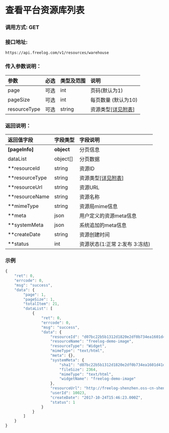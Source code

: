 # 查看平台资源库列表

### 调用方式: GET

### 接口地址:

```
https://api.freelog.com/v1/resources/warehouse
```

### 传入参数说明：


| 参数 | 必选 | 类型及范围 | 说明 |
| :--- | :--- | :--- | :--- |
|page|可选|int|页码(默认为1)|
|pageSize|可选|int|每页数量 (默认为10)|
|resourceType|可选|string|资源类型[[详见附表]][资源类型] |

### 返回说明：

| 返回值字段 | 字段类型 | 字段说明 |
| :--- | :--- | :--- |
| **[pageInfo]** | **object** | 分页信息|
| dataList| object[]| 分页数据|
| **resourceId | string | 资源ID|
| **resourceType | string | 资源类型[[详见附表]][资源类型] |
| **resourceUrl | string | 资源URL |
| **resourceName | string | 资源名称 |
| **mimeType| string| 资源局mime信息|
| **meta| json| 用户定义的资源meta信息|
| **systemMeta| json| 系统追加的meta信息|
| **createDate| string| 资源创建时间|
| **status| int| 资源状态(1:正常 2:发布 3:冻结)|

### 示例

```js
{
    "ret": 0,
    "errcode": 0,
    "msg": "success",
    "data": {
        "page": 1,
        "pageSize": 1,
        "totalItem": 21,
        "dataList": [
            {
                "ret": 0,
                "errcode": 0,
                "msg": "success",
                "data": {
                    "resourceId": "d07bc22b5b1312d1820e2df0b734ea1601d41dd2",
                    "resourceName": "freelog-demo-image",
                    "resourceType": "Widget",
                    "mimeType": "text/html",
                    "meta": {},
                    "systemMeta": {
                        "sha1": "d07bc22b5b1312d1820e2df0b734ea1601d41dd2",
                        "fileSize": 2364,
                        "mimeType": "text/html",
                        "widgetName": "freelog-demo-image"
                    },
                    "resourceUrl": "http://freelog-shenzhen.oss-cn-shenzhen.aliyuncs.com/resources/widget/575325fc59bb4538b1fa7a86528c4bed",
                    "userId": 10023,
                    "createDate": "2017-10-24T15:46:23.000Z",
                    "status": 1
                }
            }
        ]
    }
}
```

[资源类型]: /附表/资源类型.html "资源类型"